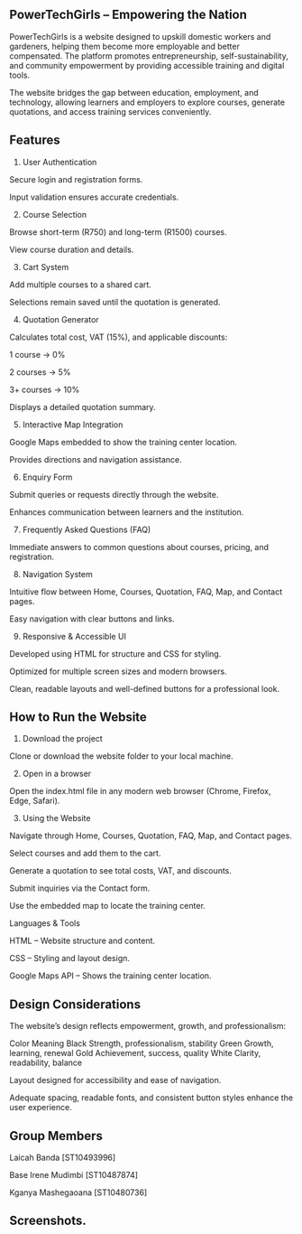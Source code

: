 ## PowerTechGirls – Empowering the Nation

PowerTechGirls is a website designed to upskill domestic workers and gardeners, helping them become more employable and better compensated. The platform promotes entrepreneurship, self-sustainability, and community empowerment by providing accessible training and digital tools.

The website bridges the gap between education, employment, and technology, allowing learners and employers to explore courses, generate quotations, and access training services conveniently.

## Features
1. User Authentication

Secure login and registration forms.

Input validation ensures accurate credentials.

2. Course Selection

Browse short-term (R750) and long-term (R1500) courses.

View course duration and details.

3. Cart System

Add multiple courses to a shared cart.

Selections remain saved until the quotation is generated.

4. Quotation Generator

Calculates total cost, VAT (15%), and applicable discounts:

1 course → 0%

2 courses → 5%

3+ courses → 10%

Displays a detailed quotation summary.

5. Interactive Map Integration

Google Maps embedded to show the training center location.

Provides directions and navigation assistance.

6. Enquiry Form

Submit queries or requests directly through the website.

Enhances communication between learners and the institution.

7. Frequently Asked Questions (FAQ)

Immediate answers to common questions about courses, pricing, and registration.

8. Navigation System

Intuitive flow between Home, Courses, Quotation, FAQ, Map, and Contact pages.

Easy navigation with clear buttons and links.

9. Responsive & Accessible UI

Developed using HTML for structure and CSS for styling.

Optimized for multiple screen sizes and modern browsers.

Clean, readable layouts and well-defined buttons for a professional look.

## How to Run the Website
1. Download the project

Clone or download the website folder to your local machine.

2. Open in a browser

Open the index.html file in any modern web browser (Chrome, Firefox, Edge, Safari).

3. Using the Website

Navigate through Home, Courses, Quotation, FAQ, Map, and Contact pages.

Select courses and add them to the cart.

Generate a quotation to see total costs, VAT, and discounts.

Submit inquiries via the Contact form.

Use the embedded map to locate the training center.

Languages & Tools

HTML – Website structure and content.

CSS – Styling and layout design.


Google Maps API – Shows the training center location.

## Design Considerations

The website’s design reflects empowerment, growth, and professionalism:

Color	Meaning
Black	Strength, professionalism, stability
Green	Growth, learning, renewal
Gold	Achievement, success, quality
White	Clarity, readability, balance

Layout designed for accessibility and ease of navigation.

Adequate spacing, readable fonts, and consistent button styles enhance the user experience.

## Group Members

Laicah Banda [ST10493996]

Base Irene Mudimbi [ST10487874]

Kganya Mashegaoana [ST10480736]

 ## Screenshots.
